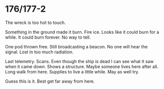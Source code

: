 # 176/177-2

The wreck is too hot to touch.

Something in the ground made it burn. Fire ice. Looks like it could burn for a while. It could burn forever. No way to tell.

One pod thrown free. Still broadcasting a beacon. No one will hear the signal. Lost in too much radiation. 

Last telemetry. Scans. Even though the ship is dead I can see what it saw when it came down. Shows a structure. Maybe someone lives here after all. Long walk from here. Supplies to live a little while. May as well try. 

Guess this is it. Best get far away from here.
